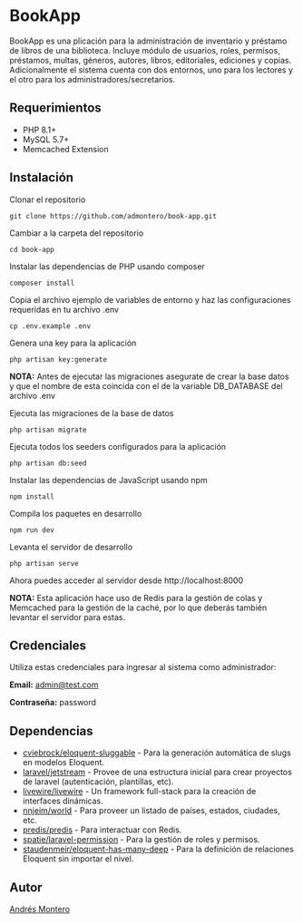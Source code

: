 # BookApp

BookApp es una plicación para la administración de inventario y préstamo de libros de una biblioteca. Incluye módulo de usuarios, roles, permisos, préstamos, multas, géneros, autores, libros, editoriales, ediciones y copias. Adicionalmente el sistema cuenta con dos entornos, uno para los lectores y el otro para los administradores/secretarios.

## Requerimientos
- PHP 8.1+
- MySQL 5.7+
- Memcached Extension

## Instalación

Clonar el repositorio

    git clone https://github.com/admontero/book-app.git

Cambiar a la carpeta del repositorio

    cd book-app

Instalar las dependencias de PHP usando composer

    composer install

Copia el archivo ejemplo de variables de entorno y haz las configuraciones requeridas en tu archivo .env

    cp .env.example .env

Genera una key para la aplicación

    php artisan key:generate

**NOTA:** Antes de ejecutar las migraciones asegurate de crear la base datos y que el nombre de esta coincida con el de la variable DB_DATABASE del archivo .env

Ejecuta las migraciones de la base de datos

    php artisan migrate

Ejecuta todos los seeders configurados para la aplicación

    php artisan db:seed

Instalar las dependencias de JavaScript usando npm

    npm install

Compila los paquetes en desarrollo

    npm run dev

Levanta el servidor de desarrollo

    php artisan serve

Ahora puedes acceder al servidor desde http://localhost:8000

**NOTA:** Esta aplicación hace uso de Redis para la gestión de colas y Memcached para la gestión de la caché, por lo que deberás también levantar el servidor para estas.

## Credenciales

Utiliza estas credenciales para ingresar al sistema como administrador:

**Email:** admin@test.com

**Contraseña:** password

## Dependencias

- [cviebrock/eloquent-sluggable](https://github.com/cviebrock/eloquent-sluggable) - Para la generación automática de slugs en modelos Eloquent.
- [laravel/jetstream](https://github.com/laravel/jetstream) - Provee de una estructura inicial para crear proyectos de laravel (autenticación, plantillas, etc).
- [livewire/livewire](https://github.com/livewire/livewire) - Un framework full-stack para la creación de interfaces dinámicas.
- [nnjeim/world](https://github.com/nnjeim/world) - Para proveer un listado de países, estados, ciudades, etc.
- [predis/predis](https://github.com/predis/predis) - Para interactuar con Redis.
- [spatie/laravel-permission](https://github.com/spatie/laravel-permission) - Para la gestión de roles y permisos.
- [staudenmeir/eloquent-has-many-deep](https://github.com/staudenmeir/eloquent-has-many-deep) - Para la definición de relaciones Eloquent sin importar el nivel.

## Autor

[Andrés Montero](https://github.com/admontero)
